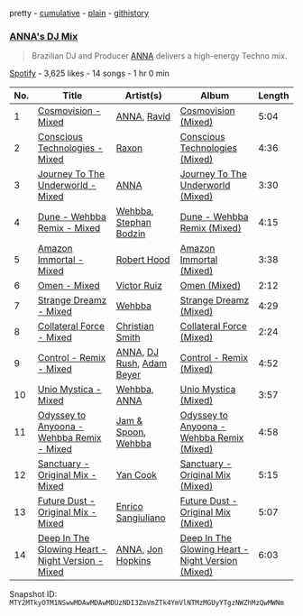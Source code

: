 pretty - [cumulative](/playlists/cumulative/37i9dQZF1DWSXhGIsh9lqr.md) - [plain](/playlists/plain/37i9dQZF1DWSXhGIsh9lqr) - [githistory](https://github.githistory.xyz/mackorone/spotify-playlist-archive/blob/main/playlists/plain/37i9dQZF1DWSXhGIsh9lqr)

### [ANNA's DJ Mix](https://open.spotify.com/playlist/37i9dQZF1DWSXhGIsh9lqr)

> Brazilian DJ and Producer <a href="spotify:artist:3wkaDi2HJV3eCaBJ4iH6om">ANNA</a> delivers a high\-energy Techno mix.

[Spotify](https://open.spotify.com/user/spotify) - 3,625 likes - 14 songs - 1 hr 0 min

| No. | Title | Artist(s) | Album | Length |
|---|---|---|---|---|
| 1 | [Cosmovision \- Mixed](https://open.spotify.com/track/73dxvs22dk2mX13YNjTPzZ) | [ANNA](https://open.spotify.com/artist/3wkaDi2HJV3eCaBJ4iH6om), [Ravid](https://open.spotify.com/artist/0skRhVJnuKDMGoLkqr1MAL) | [Cosmovision \(Mixed\)](https://open.spotify.com/album/34CVpD8983KMrh2EnzBsIG) | 5:04 |
| 2 | [Conscious Technologies \- Mixed](https://open.spotify.com/track/7ihdnVxIGwkSVQ2C63o79R) | [Raxon](https://open.spotify.com/artist/6gp9WP1OleU89x2gF9w2ID) | [Conscious Technologies \(Mixed\)](https://open.spotify.com/album/1xR77KeODWVVJIaBALoCTc) | 4:36 |
| 3 | [Journey To The Underworld \- Mixed](https://open.spotify.com/track/3GIRj82gjYlfv0qntob5Zk) | [ANNA](https://open.spotify.com/artist/3wkaDi2HJV3eCaBJ4iH6om) | [Journey To The Underworld \(Mixed\)](https://open.spotify.com/album/49jdXhXpwe5r3tnHxh4DyZ) | 3:30 |
| 4 | [Dune \- Wehbba Remix \- Mixed](https://open.spotify.com/track/5JaUpjfZfyZHGdbcleGzdF) | [Wehbba](https://open.spotify.com/artist/2UzAShzs3DO53bSZqvf8Ri), [Stephan Bodzin](https://open.spotify.com/artist/2nq2BeSbzExGAv3Y4HgUf7) | [Dune \- Wehbba Remix \(Mixed\)](https://open.spotify.com/album/0YW7nMPuKhyTNalhNyRa1T) | 4:15 |
| 5 | [Amazon Immortal \- Mixed](https://open.spotify.com/track/2gy76lDVBPnRDQv90SJx0A) | [Robert Hood](https://open.spotify.com/artist/5ipQlfnpRCtyOuhYqvPvQ8) | [Amazon Immortal \(Mixed\)](https://open.spotify.com/album/7GwsgvqoT610IlIdxtVDBY) | 3:38 |
| 6 | [Omen \- Mixed](https://open.spotify.com/track/6Nx9wakWKENtOo4JiVTrJD) | [Victor Ruiz](https://open.spotify.com/artist/0xgdNNa5mIbnJKp8AG8S4z) | [Omen \(Mixed\)](https://open.spotify.com/album/0gNOYxJK4MZhMhK3SJS8e2) | 2:12 |
| 7 | [Strange Dreamz \- Mixed](https://open.spotify.com/track/6CD2ZQKfzlXHa1WlIETbLi) | [Wehbba](https://open.spotify.com/artist/2UzAShzs3DO53bSZqvf8Ri) | [Strange Dreamz \(Mixed\)](https://open.spotify.com/album/4RxiFPUWwEREwmzJOTJqnM) | 4:29 |
| 8 | [Collateral Force \- Mixed](https://open.spotify.com/track/0W3bm32RMHMtFpqSN88B4O) | [Christian Smith](https://open.spotify.com/artist/0Z2EpubIhxnq4B6PV0I8n3) | [Collateral Force \(Mixed\)](https://open.spotify.com/album/0eVR56wNMD0BuapTGcDlME) | 2:24 |
| 9 | [Control \- Remix \- Mixed](https://open.spotify.com/track/0NoVbCq1LNMMjjf6Vn6OUu) | [ANNA](https://open.spotify.com/artist/3wkaDi2HJV3eCaBJ4iH6om), [DJ Rush](https://open.spotify.com/artist/6gBmUpKvNYtnQTSLK5vwS5), [Adam Beyer](https://open.spotify.com/artist/1btv9qmIpbp7q1ixCYNdHu) | [Control \- Remix \(Mixed\)](https://open.spotify.com/album/5Pej6LN1eqLDfgaOO6aoF6) | 4:52 |
| 10 | [Unio Mystica \- Mixed](https://open.spotify.com/track/0aurWoJm52smvZS99qyYRG) | [Wehbba](https://open.spotify.com/artist/2UzAShzs3DO53bSZqvf8Ri), [ANNA](https://open.spotify.com/artist/7K80yOTC0Id95gRaOxDG5u) | [Unio Mystica \(Mixed\)](https://open.spotify.com/album/76IrlSb1sSUzFbTXiiWEyA) | 3:57 |
| 11 | [Odyssey to Anyoona \- Wehbba Remix \- Mixed](https://open.spotify.com/track/38ofLnJdXW2TfzdTUc6my3) | [Jam & Spoon](https://open.spotify.com/artist/2MIKLLJyOv1o5u49KRbfH7), [Wehbba](https://open.spotify.com/artist/2UzAShzs3DO53bSZqvf8Ri) | [Odyssey to Anyoona \- Wehbba Remix \(Mixed\)](https://open.spotify.com/album/48sSJci1LjsruthLlky8W8) | 4:58 |
| 12 | [Sanctuary \- Original Mix \- Mixed](https://open.spotify.com/track/1aU5o5KT0N5s0zCOsp22fy) | [Yan Cook](https://open.spotify.com/artist/7b85knFTqgPmQmbUt77rYy) | [Sanctuary \- Original Mix \(Mixed\)](https://open.spotify.com/album/6PBDsiny87BK4nMQ1kkwEF) | 5:15 |
| 13 | [Future Dust \- Original Mix \- Mixed](https://open.spotify.com/track/0Ex80abikpbot0Mp6tsQjm) | [Enrico Sangiuliano](https://open.spotify.com/artist/1u7DsNFbakULvxnDGtMm90) | [Future Dust \- Original Mix \(Mixed\)](https://open.spotify.com/album/0ECUwhDidljdNR3yCM60AH) | 5:07 |
| 14 | [Deep In The Glowing Heart \- Night Version \- Mixed](https://open.spotify.com/track/5EOQWJcL9PrrAyEV2jjacK) | [ANNA](https://open.spotify.com/artist/3wkaDi2HJV3eCaBJ4iH6om), [Jon Hopkins](https://open.spotify.com/artist/7yxi31szvlbwvKq9dYOmFI) | [Deep In The Glowing Heart \- Night Version \(Mixed\)](https://open.spotify.com/album/1Y0wOI8u1XHEyxgE3oV8TD) | 6:03 |

Snapshot ID: `MTY2MTkyOTM1NSwwMDAwMDAwMDUzNDI3ZmVmZTk4YmVlNTMzMGUyYTgzNWZhMzQwMWNm`
